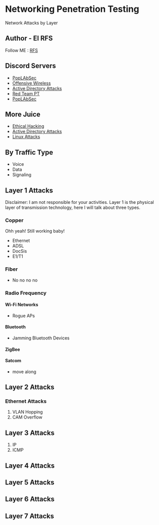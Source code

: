 # Networking Penetration Testing
Network Attacks by Layer

## Author - El RFS

Follow ME : [RFS](https://cli-ck.me/rfs)


## Discord Servers

- [PopLAbSec](https://discord.gg/Zmgr8rWMmu)
- [Offensive Wireless](https://discord.gg/sEXM6W95gV)
- [Active Directory Attacks](https://discord.gg/VPquyDE3JY)
- [Red Team PT]()
- [PopLAbSec]()

## More Juice
- [Ethical Hacking](https://rfs.popdocs.net/)
- [Active Directory Attacks](https://ad.popdocs.net/)
- [Linux Attacks]()


## By Traffic Type
- Voice
- Data
- Signaling

## Layer 1 Attacks
Disclaimer:  I am not responsible for your activities. 
Layer 1 is the physical layer of transmission technology, here I will talk about three types.

### Copper
Ohh yeah! Still working baby!

- Ethernet
- ADSL
- DocSis
- E1/T1

### Fiber

- No no no no

### Radio Frequency



#### Wi-Fi Networks
- Rogue APs

#### Bluetooth
- Jamming Bluetooth Devices


#### ZigBee

#### Satcom

- move along


## Layer 2 Attacks

### Ethernet Attacks

1. VLAN Hopping
2. CAM Overflow

## Layer 3 Attacks

1. IP
2. ICMP


## Layer 4 Attacks


## Layer 5 Attacks

## Layer 6 Attacks


## Layer 7 Attacks